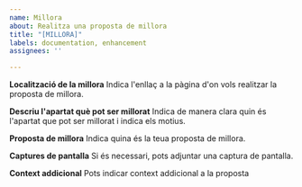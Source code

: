 ```yaml
---
name: Millora
about: Realitza una proposta de millora
title: "[MILLORA]"
labels: documentation, enhancement
assignees: ''

---
```


**Localització de la millora**
Indica l'enllaç a la pàgina d'on vols realitzar la proposta de millora.

**Descriu l'apartat què pot ser millorat**
Indica de manera clara quin és l'apartat que pot ser millorat i indica els motius.

**Proposta de millora**
Indica quina és la teua proposta de millora.

**Captures de pantalla**
Si és necessari, pots adjuntar una captura de pantalla.

**Context addicional**
Pots indicar context addicional a la proposta
